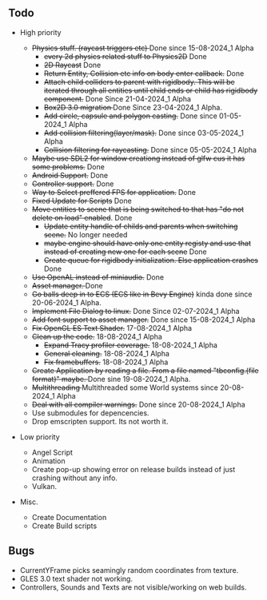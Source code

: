 Todo
----

- High priority
    - <s>Physics stuff. (raycast triggers etc) </s> Done since 15-08-2024_1 Alpha  
        - <s>every 2d physics related stuff to Physics2D</s> Done
        - <s>2D Raycast</s> Done
        - <s>Return Entity, Collision etc info on body enter callback.</s> Done
        - <s>Attach child colliders to parent with rigidbody. 
          This will be iterated through all entities until child ends or child has rigidbody component.</s> Done Since 21-04-2024_1 Alpha
        - <s>Box2D 3.0 migration </s> Done Since 23-04-2024_1 Alpha.
        - <s>Add circle, capsule and polygon casting.</s> Done since 01-05-2024_1 Alpha
        - <s>Add collision filtering(layer/mask).</s> Done since 03-05-2024_1 Alpha
        - <s>Collision filtering for raycasting.</s> Done since 05-05-2024_1 Alpha
    - <s>Maybe use SDL2 for window creationg instead of glfw cus it has some problems.</s> Done
    - <s>Android Support.</s> Done
    - <s>Controller support.</s> Done
    - <s>Way to Select preffered FPS for application.</s> Done
    - <s>Fixed Update for Scripts</s> Done
    - <s>Move entities to scene that is being switched to that has "do not delete on load" enabled</s>. Done
        - <s>Update entity handle of childs and parents when switching scene.</s> No longer needed
        - <s>maybe engine should have only one entity registy and use that instead of creating new one for each scene</s> Done
        - <s>Create queue for rigidbody initialization. Else application crashes</s> Done
    - <s>Use OpenAL instead of miniaudio.</s> Done
    - <s>Asset manager. </s> Done
    - <s>Go balls deep in to ECS (ECS like in Bevy Engine)</s> kinda done since 20-06-2024_1 Alpha. 
    - <s>Implement File Dialog to linux.</s> Done Since 02-07-2024_1 Alpha
    - <s>Add font support to asset manager.</s> Done since 15-08-2024_1 Alpha 
    - <s>Fix OpenGL ES Text Shader.</s>  17-08-2024_1 Alpha
    - <s>Clean up the code.</s> 18-08-2024_1 Alpha
        - <s>Expand Tracy profiler coverage.</s> 18-08-2024_1 Alpha
        - <s>General cleaning.</s> 18-08-2024_1 Alpha
        - <s>Fix framebuffers.</s> 18-08-2024_1 Alpha
    - <s> Create Application by reading a file. From a file named "tbconfig.(file format)" maybe. </s> Done sine 19-08-2024_1 Alpha.
    - <s>Multithreading </s> Multithreaded some World systems since 20-08-2024_1 Alpha
    - <s>Deal with all compiler warnings.</s> Done since 20-08-2024_1 Alpha
    - Use submodules for depencencies.
    - Drop emscripten support. Its not worth it.


- Low priority
    - Angel Script
    - Animation
    - Create pop-up showing error on release builds instead of just crashing without any info. 
    - Vulkan.

- Misc.
    - Create Documentation
    - Create Build scripts

Bugs
----
- CurrentYFrame picks seamingly random coordinates from texture.
- GLES 3.0 text shader not working.
- Controllers, Sounds and Texts are not visible/working on web builds.
